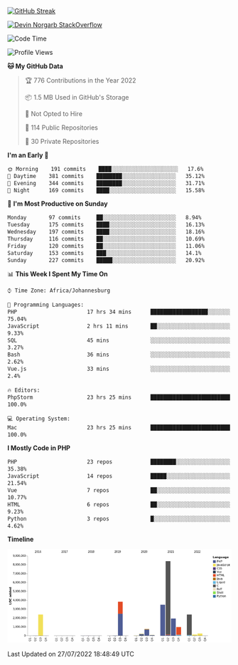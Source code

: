 
[![GitHub Streak](http://github-readme-streak-stats.herokuapp.com?user=DevinNorgarb&date_format=M%20j%5B%2C%20Y%5D)](https://git.io/streak-stats)


[![Devin Norgarb StackOverflow](https://github-readme-stackoverflow.vercel.app/?userID=4993755)](https://stackoverflow.com/users/4993755/devin-norgarb)

<!--START_SECTION:waka-->
![Code Time](http://img.shields.io/badge/Code%20Time-0%20secs-blue)

![Profile Views](http://img.shields.io/badge/Profile%20Views-0-blue)

**🐱 My GitHub Data** 

> 🏆 776 Contributions in the Year 2022
 > 
> 📦 1.5 MB Used in GitHub's Storage 
 > 
> 🚫 Not Opted to Hire
 > 
> 📜 114 Public Repositories 
 > 
> 🔑 30 Private Repositories  
 > 
**I'm an Early 🐤** 

```text
🌞 Morning    191 commits    ████░░░░░░░░░░░░░░░░░░░░░   17.6% 
🌆 Daytime    381 commits    ████████░░░░░░░░░░░░░░░░░   35.12% 
🌃 Evening    344 commits    ████████░░░░░░░░░░░░░░░░░   31.71% 
🌙 Night      169 commits    ████░░░░░░░░░░░░░░░░░░░░░   15.58%

```
📅 **I'm Most Productive on Sunday** 

```text
Monday       97 commits     ██░░░░░░░░░░░░░░░░░░░░░░░   8.94% 
Tuesday      175 commits    ████░░░░░░░░░░░░░░░░░░░░░   16.13% 
Wednesday    197 commits    ████░░░░░░░░░░░░░░░░░░░░░   18.16% 
Thursday     116 commits    ██░░░░░░░░░░░░░░░░░░░░░░░   10.69% 
Friday       120 commits    ██░░░░░░░░░░░░░░░░░░░░░░░   11.06% 
Saturday     153 commits    ███░░░░░░░░░░░░░░░░░░░░░░   14.1% 
Sunday       227 commits    █████░░░░░░░░░░░░░░░░░░░░   20.92%

```


📊 **This Week I Spent My Time On** 

```text
⌚︎ Time Zone: Africa/Johannesburg

💬 Programming Languages: 
PHP                      17 hrs 34 mins      ██████████████████░░░░░░░   75.04% 
JavaScript               2 hrs 11 mins       ██░░░░░░░░░░░░░░░░░░░░░░░   9.33% 
SQL                      45 mins             ░░░░░░░░░░░░░░░░░░░░░░░░░   3.27% 
Bash                     36 mins             ░░░░░░░░░░░░░░░░░░░░░░░░░   2.62% 
Vue.js                   33 mins             ░░░░░░░░░░░░░░░░░░░░░░░░░   2.4%

🔥 Editors: 
PhpStorm                 23 hrs 25 mins      █████████████████████████   100.0%

💻 Operating System: 
Mac                      23 hrs 25 mins      █████████████████████████   100.0%

```

**I Mostly Code in PHP** 

```text
PHP                      23 repos            ████████░░░░░░░░░░░░░░░░░   35.38% 
JavaScript               14 repos            █████░░░░░░░░░░░░░░░░░░░░   21.54% 
Vue                      7 repos             ██░░░░░░░░░░░░░░░░░░░░░░░   10.77% 
HTML                     6 repos             ██░░░░░░░░░░░░░░░░░░░░░░░   9.23% 
Python                   3 repos             █░░░░░░░░░░░░░░░░░░░░░░░░   4.62%

```


**Timeline**

![Chart not found](https://raw.githubusercontent.com/DevinNorgarb/DevinNorgarb/main/charts/bar_graph.png) 


 Last Updated on 27/07/2022 18:48:49 UTC
<!--END_SECTION:waka-->

